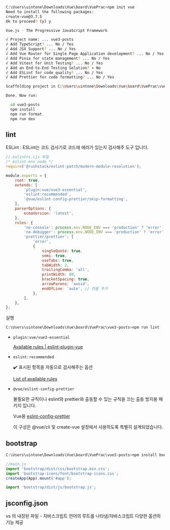 ```sh

C:\Users\uintone\Downloads\Vue\board\VuePrac>npm init vue
Need to install the following packages:
create-vue@3.7.5
Ok to proceed? (y) y

Vue.js - The Progressive JavaScript Framework

√ Project name: ... vue3-posts
√ Add TypeScript? ... No / Yes
√ Add JSX Support? ... No / Yes
√ Add Vue Router for Single Page Application development? ... No / Yes
√ Add Pinia for state management? ... No / Yes
√ Add Vitest for Unit Testing? ... No / Yes
√ Add an End-to-End Testing Solution? » No
√ Add ESLint for code quality? ... No / Yes
√ Add Prettier for code formatting? ... No / Yes

Scaffolding project in C:\Users\uintone\Downloads\Vue\board\VuePrac\vue3-posts...

Done. Now run:

  cd vue3-posts
  npm install
  npm run format
  npm run dev

```
## lint
ESLint : ESLint는 코드 검사기로 코드에 에러가 있는지 검사해주 도구 입니다.


``` javascript
//.eslintrc.cjs 파일
/* eslint-env node */
require('@rushstack/eslint-patch/modern-module-resolution');

module.exports = {
	root: true,
	extends: [
		'plugin:vue/vue3-essential',
		'eslint:recommended',
		'@vue/eslint-config-prettier/skip-formatting',
	],
	parserOptions: {
		ecmaVersion: 'latest',
	},
	rules: {
		'no-console': process.env.NODE_ENV === 'production' ? 'error' : 'off',
		'no-debugger': process.env.NODE_ENV === 'production' ? 'error' : 'off',
		'prettier/prettier': [
			'error',
			{
				singleQuote: true,
				semi: true,
				useTabs: true,
				tabWidth: 2,
				trailingComma: 'all',
				printWidth: 80,
				bracketSpacing: true,
				arrowParens: 'avoid',
				endOfLine: 'auto', // 한줄 추가
			},
		],
	},
};

```


실행
```sh
C:\Users\uintone\Downloads\Vue\board\VuePrac\vue3-posts>npm run lint
```
- `plugin:vue/vue3-essential`
    
    [Available rules | eslint-plugin-vue](https://eslint.vuejs.org/rules/#priority-a-essential-error-prevention-for-vue-js-3-x)
    
- `eslint:recommended`
    
    ✔️ 표시된 항목을 자동으로 검사해주는 옵션
    
    [List of available rules](https://eslint.org/docs/rules/)
    
- `@vue/eslint-config-prettier`
    
    불필요한 규칙이나 eslint와 prettier와 출동할 수 있는 규칙을 끄는 출동 방지용 패키지 입니다.
    
    Vue용 [eslint-config-prettier](https://github.com/prettier/eslint-config-prettier)
    
    이 구성은 @vue/cli 및 create-vue 설정에서 사용하도록 특별히 설계되었습니다.


## bootstrap

```sh
C:\Users\uintone\Downloads\Vue\board\VuePrac\vue3-posts>npm install bootstrap bootstrap-icons
```

``` javascript
//main.js
import 'bootstrap/dist/css/bootstrap.min.css';
import 'bootstrap-icons/font/bootstrap-icons.css';
createApp(App).mount('#app');

import 'bootstrap/dist/js/bootstrap.js';

```

## jsconfig.json
vs 의 내장된 파일 - 자바스크립트 언어의 루트를 나타냄/자바스크립트 다양한 옵션의 기능 제공